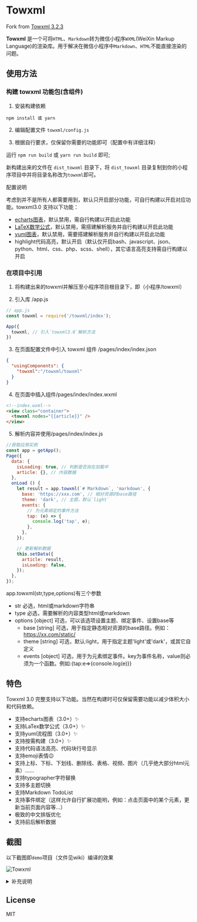 # Towxml

Fork from [Towxml 3.2.3](https://github.com/sbfkcel/towxml)

**Towxml** 是一个可将`HTML`、`Markdown`转为微信小程序`WXML`(WeiXin Markup Language)的渲染库。用于解决在微信小程序中`Markdown`、`HTML`不能直接渲染的问题。

## 使用方法

### 构建 towxml 功能包(含组件)

1. 安装构建依赖

`npm install 或 yarn`

2. 编辑配置文件 `towxml/config.js`

3. 根据自行要求，仅保留你需要的功能即可（配置中有详细注释）

运行 `npm run build` 或 `yarn run build` 即可;

新构建出来的文件在 `dist_towxml` 目录下，将 `dist_towxml` 目录复制到你的小程序项目中并将目录名称改为`towxml`即可。

<detail>
  <summary>配置说明</summary>
  
  考虑到并不是所有人都需要用到，默认只开启部分功能，可自行构建以开启对应功能。towxml3.0 支持以下功能：

  + [echarts图表](https://github.com/sbfkcel/towxml/wiki/3.0-Echarts%E6%94%AF%E6%8C%81)，默认禁用，需自行构建以开启此功能
  + [LaTeX数学公式](https://github.com/sbfkcel/towxml/wiki/3.0-%E6%95%B0%E5%AD%97%E5%85%AC%E5%BC%8F&yuml%E6%B5%81%E7%A8%8B%E5%9B%BE%E6%94%AF%E6%8C%81#%E5%A6%82%E4%BD%95%E6%8F%92%E5%85%A5latex%E5%85%AC%E5%BC%8F)，默认禁用，需搭建解析服务并自行构建以开启此功能
  + [yuml图表](https://github.com/sbfkcel/towxml/wiki/3.0-%E6%95%B0%E5%AD%97%E5%85%AC%E5%BC%8F&yuml%E6%B5%81%E7%A8%8B%E5%9B%BE%E6%94%AF%E6%8C%81#%E5%A6%82%E4%BD%95%E6%8F%92%E5%85%A5yuml%E6%B5%81%E7%A8%8B%E5%9B%BE)，默认禁用，需要搭建解析服务并自行构建以开启此功能
  + highlight代码高亮，默认开启（默认仅开启bash、javascript、json、python、html、css、php、scss、shell），其它语言高亮支持需自行构建以开启
  
</detail>

### 在项目中引用

1. 将构建出来的towxml并解压至小程序项目根目录下，即（小程序/towxml）

2. 引入库 /app.js

```javascript
// app.js
const towxml = require('/towxml/index');

App({
  towxml, // 引入`towxml3.0`解析方法
})
```

3. 在页面配置文件中引入 towxml 组件 /pages/index/index.json

```json
{
  "usingComponents": {
    "towxml":"/towxml/towxml"
  }
}
```

4. 在页面中插入组件/pages/index/index.wxml

```html
<!--index.wxml-->
<view class="container">
  <towxml nodes="{{article}}" />
</view>
```

5. 解析内容并使用/pages/index/index.js

```javascript
//获取应用实例
const app = getApp();
Page({
  data: {
    isLoading: true, // 判断是否尚在加载中
    article: {}, // 内容数据
  },
  onLoad () {
    let result = app.towxml(`# Markdown`, 'markdown', {
      base: 'https://xxx.com', // 相对资源的base路径
      theme: 'dark', // 主题，默认`light`
      events: {
        // 为元素绑定的事件方法
        tap: (e) => {
          console.log('tap', e);
        },
      },
    });

    // 更新解析数据
    this.setData({
      article: result,
      isLoading: false,
    });
  },
});
```

app.towxml(str,type,options)有三个参数

+ str 必选，html或markdown字符串
+ type 必选，需要解析的内容类型html或markdown
+ options [object] 可选，可以该选项设置主题、绑定事件、设置base等
  - base [string] 可选，用于指定静态相对资源的base路径。例如：https://xx.com/static/
  - theme [string] 可选，默认:light，用于指定主题'light'或'dark'，或其它自定义
  - events [object] 可选，用于为元素绑定事件。key为事件名称，value则必须为一个函数。例如:{tap:e=>{console.log(e)}}



## 特色

Towxml 3.0 完整支持以下功能。当然在构建时可仅保留需要功能以减少体积大小和代码依赖。

- 支持echarts图表（3.0+）✨
- 支持LaTex数学公式（3.0+）✨
- 支持yuml流程图（3.0+）✨
- 支持按需构建（3.0+）✨
- 支持代码语法高亮、代码块行号显示
- 支持emoji表情:wink:
- 支持上标、下标、下划线、删除线、表格、视频、图片（几乎绝大部分html元素）……
- 支持typographer字符替换
- 支持多主题切换
- 支持Markdown TodoList
- 支持事件绑定（这样允许自行扩展功能哟，例如：点击页面中的某个元素，更新当前页面内容等...）
- 极致的中文排版优化
- 支持前后解析数据


## 截图

以下截图即`demo`项目（文件见wiki）编译的效果

![Towxml](https://raw.githack.com/sbfkcel/blog/gh-pages/wxml_demo/demo3.x.png)


<details>
  <summary>补充说明</summary>

  [**官方交流群：182874473（点击加入）**](https://jq.qq.com/?_wv=1027&k=54KTcZi)，进群答案：wiki和issues

  ## 如何使用？

  **注意：**`3.0`切勿直接拉取代码使用，请根据自行需要构建得到最终的代码。

  > 使用遇到问题先把  wiki 中的 demo 按步骤完整跑起来。


  ### Towxml3.0文档（beta）

  以下文档仅适用于Master分支代码。

  - [3.0 构建Towxml](https://github.com/sbfkcel/towxml/wiki/3.0-%E6%9E%84%E5%BB%BATowxml)
  - [3.0 让Demo跑起来](https://github.com/sbfkcel/towxml/wiki/3.0-%E8%AE%A9Demo%E8%B7%91%E8%B5%B7%E6%9D%A5)
  - [3.0 如何使用](https://github.com/sbfkcel/towxml/wiki/3.0-%E5%A6%82%E4%BD%95%E4%BD%BF%E7%94%A8)
  - [3.0 Echarts支持](https://github.com/sbfkcel/towxml/wiki/3.0-Echarts%E6%94%AF%E6%8C%81)
  - [3.0 LaTex数学公式、yuml流程图支持](https://github.com/sbfkcel/towxml/wiki/3.0-%E6%95%B0%E5%AD%97%E5%85%AC%E5%BC%8F&yuml%E6%B5%81%E7%A8%8B%E5%9B%BE%E6%94%AF%E6%8C%81)
  - [3.0 在uniapp中使用towxml（感谢 @anyfar）](https://github.com/sbfkcel/towxml/issues/116)


  ### FAQ
    - 公式渲染格式不对
      - 将内容写在变量中的，请注意[公式中的特殊符号转译](https://github.com/sbfkcel/towxml/issues/138)
      - 以http形式加载内容的参考demo

  ## 打赏

  如果用着不错，可以『打赏』支持。因为有你，开源更美好。

  |微信打赏|支付宝打赏|
  |:---:|:---:|
  |![支持开源，微信打赏。](https://www.vvadd.com/wxml_demo/qrcode_wechat.png?v=1)|![支持开源，微信打赏。](https://www.vvadd.com/wxml_demo/qrcode_alipay.png?v=1)|


  ## 应用展示

  这些小程序都使用了 towxml， [查看用户提交的案例](https://github.com/sbfkcel/towxml/issues/60) 。
</details>



## License
MIT

